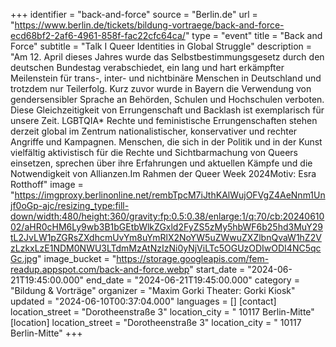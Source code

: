 +++
identifier = "back-and-force"
source = "Berlin.de"
url = "https://www.berlin.de/tickets/bildung-vortraege/back-and-force-ecd68bf2-2af6-4961-858f-fac22cfc64ca/"
type = "event"
title = "Back and Force"
subtitle = "Talk I Queer Identities in Global Struggle"
description = "Am 12. April dieses Jahres wurde das Selbstbestimmungsgesetz durch den deutschen Bundestag verabschiedet, ein lang und hart erkämpfter Meilenstein für trans-, inter- und nichtbinäre Menschen in Deutschland und trotzdem nur Teilerfolg. Kurz zuvor wurde in Bayern die Verwendung von gendersensibler Sprache an Behörden, Schulen und Hochschulen verboten. Diese Gleichzeitigkeit von Errungenschaft und Backlash ist exemplarisch für unsere Zeit. LGBTQIA* Rechte und feministische Errungenschaften stehen derzeit global im Zentrum nationalistischer, konservativer und rechter Angriffe und Kampagnen. Menschen, die sich in der Politik und in der Kunst vielfältig aktivistisch für die Rechte und Sichtbarmachung von Queers einsetzen, sprechen über ihre Erfahrungen und aktuellen Kämpfe und die Notwendigkeit von Allianzen.Im Rahmen der Queer Week 2024Motiv: Esra Rotthoff"
image = "https://imgproxy.berlinonline.net/rembTpcM7iJthKAlWujOFVgZ4AeNnm1Unjf0oGp-ajc/resizing_type:fill-down/width:480/height:360/gravity:fp:0.5:0.38/enlarge:1/q:70/cb:2024061002/aHR0cHM6Ly9wb3B1bGEtbWlkZGxld2FyZS5zMy5hbWF6b25hd3MuY29tL2JvLW1pZGRsZXdhcmUvYm8uYmRlX2NoYW5uZWwuZXZlbnQvaW1hZ2VzLzkxLzE1NDM0NWU3LTdmMzAtNzIzNi0yNjViLTc5OGUzODIwODI4NC5qcGc.jpg"
image_bucket = "https://storage.googleapis.com/fem-readup.appspot.com/back-and-force.webp"
start_date = "2024-06-21T19:45:00.000"
end_date = "2024-06-21T19:45:00.000"
category = "Bildung & Vorträge"
organizer = "Maxim Gorki Theater: Gorki Kiosk"
updated = "2024-06-10T00:37:04.000"
languages = []
[contact]
location_street = "Dorotheenstraße 3"
location_city = " 10117 Berlin-Mitte"
[location]
location_street = "Dorotheenstraße 3"
location_city = " 10117 Berlin-Mitte"
+++